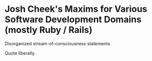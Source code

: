 Josh Cheek's Maxims for Various Software Development Domains (mostly Ruby / Rails)
==================================================================================

Disorganized stream-of-consciousness statements.

Quote liberally.
